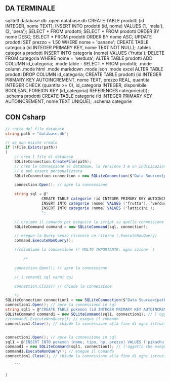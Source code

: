## DA TERMINALE
sqlite3 database.db
.open database.db
CREATE TABLE prodotti (id INTEGER, nome TEXT);
INSERT INTO prodotti (id, nome) VALUES (1, 'mela'), (2, 'pera');
SELECT * FROM prodotti;
SELECT * FROM prodotti ORDER BY nome DESC;
SELECT * FROM prodotti ORDER BY nome ASC;
UPDATE prodotti SET prezzo = 1.50 WHERE nome = 'banane';
CREATE TABLE categoria (id INTEGER PRIMARY KEY, nome TEXT NOT NULL);
.tables
categoria prodotti
INSERT INTO categoria (nome) VALUES ('frutta');
DELETE FROM categoria WHERE nome = 'verdura';
ALTER TABLE prodotti ADD COLUMN id_categoria;
.mode table - SELECT * FROM prodotti;
.mode column
.mode html
.mode markdown
.mode json
.mode excel
ALTER TABLE prodotti DROP COLUMN id_categoria;
CREATE TABLE prodotti (id INTEGER PRIMARY KEY AUTOINCREMENT, nome TEXT, prezzo REAL, quantita INTEGER CHECK (quantita >= 0), id_categoria INTEGER, disponibile BOOLEAN, FOREIGN KEY (id_categoria) REFERENCES categorie(id));
.schema prodotti
CREATE TABLE categorie (id INTEGER PRIMARY KEY AUTOINCREMENT, nome TEXT UNIQUE);
.schema categorie

## CON Csharp
```csharp
// rotta del file database
string path = "database.db"; 

// se non esiste crealo
if (!File.Exists(path))
{
    // crea l file el database
    SQLiteConnection.CreateFile(path); 
    // creo la connessione al database, la versione 3 è un indicicazione della versione del database
    // e può essere personalizzata
    SQLiteConnection connection = new SQLiteConnection($"Data Source={path};Version=3;");

    connection.Open(); // apre la connessione

    string sql = @"
                CREATE TABLE categorie (id INTEGER PRIMARY KEY AUTOINCREMENT, nome TEXT UNIQUE);
                INSERT INTO categorie (nome) VALUES ('frutta'),('verdura'),('verura');
                INSERT INTO categorie (nome) VALUES ('latticini');
                ";

    // creiamo il comando per eseguire lo script su quella connessione a quel database
    SQLiteCommand command = new SQLiteCommand(sql, connection);

    // esegue la Query senza ricevere un ritorno (.ExecuteNonQuery)
    command.ExecuteNonQuery();

    //chiudiamo la connessione (! MOLTO IMPORTANTE: ogni azione  )

        /*

    connection.Open(); // apre la connessione

    // i comandi sql vanni qui

    connection.Close() // chiude la connessione

    */
SQLiteConnection connection1 = new SQLiteConnection($"Data Source={path};Version=3;"); // crea la connessione con il database
connection1.Open(); // apre la connessione in sql
string sql1 = @"CREATE TABLE pokemon (id INTEGER PRIMARY KEY AUTOINCREMENT, nome TEXT UNIQUE, tipo TEXT, hp INTEGER, prezzo REAL)"; // istruzione sql dentro una stringa per interagire con il database
SQLiteCommand command1 = new SQLiteCommand(sql1, connection1); // l'oggetto che esegue il comando attraverso la connessione
//command1.ExecuteNonQuery(); // esegue il comando
connection1.Close(); // chiude la connessione alla fine di ogni istruzione


connection1.Open(); // apre la connessione in sql
sql1 = @"INSERT INTO pokemon (nome, tipo, hp, prezzo) VALUES ('pikachu', 'elettrico', 50, 3.20)"; // istruzione sql dentro una stringa per interagire con il database
command1 = new SQLiteCommand(sql1, connection1); // l'oggetto che esegue il comando attraverso la connessione
command1.ExecuteNonQuery(); // esegue il comando
connection1.Close(); // chiude la connessione alla fine di ogni istruzione*/

    ```
    
}


